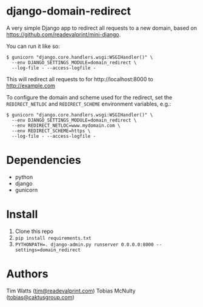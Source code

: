 django-domain-redirect
======================

A very simple Django app to redirect all requests to a new domain, based on https://github.com/readevalprint/mini-django.

You can run it like so:

    $ gunicorn "django.core.handlers.wsgi:WSGIHandler()" \
      --env DJANGO_SETTINGS_MODULE=domain_redirect \
      --log-file - --access-logfile -

This will redirect all requests to for http://localhost:8000 to http://example.com

To configure the domain and scheme used for the redirect, set the `REDIRECT_NETLOC` and `REDIRECT_SCHEME` environment
variables, e.g.:

    $ gunicorn "django.core.handlers.wsgi:WSGIHandler()" \
      --env DJANGO_SETTINGS_MODULE=domain_redirect \
      --env REDIRECT_NETLOC=www.mydomain.com \
      --env REDIRECT_SCHEME=https \
      --log-file - --access-logfile -


Dependencies
============
* python
* django
* gunicorn


Install
=======
1. Clone this repo
2. `pip install requirements.txt`
3. `PYTHONPATH=. django-admin.py runserver 0.0.0.0:8000 --settings=domain_redirect`


Authors
======
Tim Watts (tim@readevalprint.com)
Tobias McNulty (tobias@caktusgroup.com)

